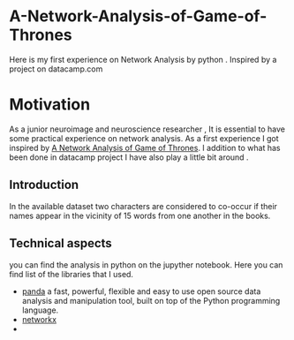 # A-Network-Analysis-of-Game-of-Thrones
Here is my first experience on Network Analysis by python . Inspired by a project on datacamp.com

# Motivation 

As a junior neuroimage and neuroscience researcher , It is essential to have some practical experience on network analysis. As a first experience I got inspired by 
[A Network Analysis of Game of Thrones](https://projects.datacamp.com/projects/76). I addition to what has been done in datacamp project I have also play a little bit around . 


## Introduction 

In the available dataset two characters are considered to co-occur if their names appear in the vicinity of 15 words from one another in the books. 

## Technical aspects

you can find the analysis in python on the jupyther notebook. Here you can find list of the libraries that I used.

- [panda](https://pandas.pydata.org/) a fast, powerful, flexible and easy to use open source data analysis and manipulation tool,
built on top of the Python programming language.
- [networkx](https://networkx.org/documentation/stable/tutorial.html)
- 
